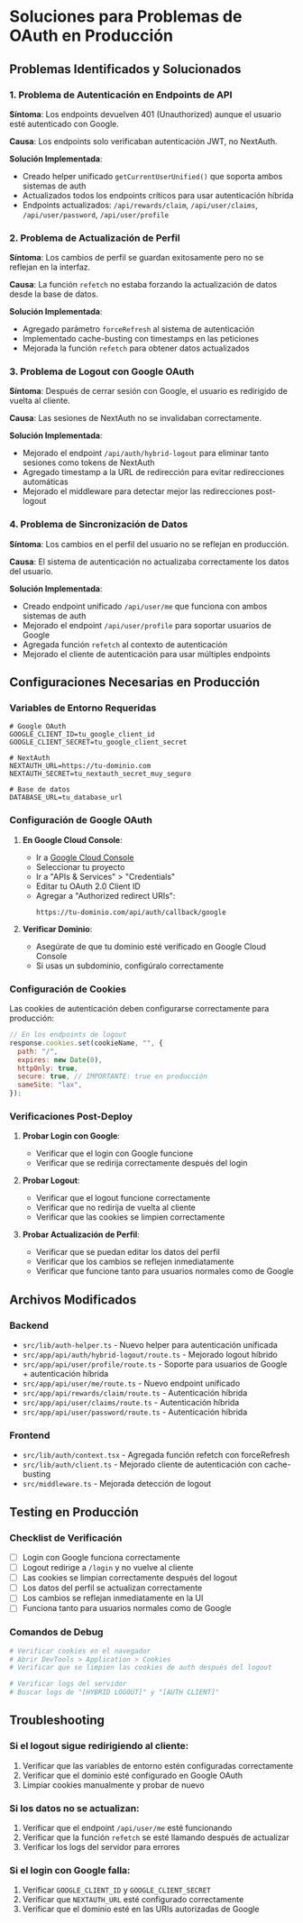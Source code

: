 # Soluciones para Problemas de OAuth en Producción

## Problemas Identificados y Solucionados

### 1. **Problema de Autenticación en Endpoints de API**
**Síntoma**: Los endpoints devuelven 401 (Unauthorized) aunque el usuario esté autenticado con Google.

**Causa**: Los endpoints solo verificaban autenticación JWT, no NextAuth.

**Solución Implementada**:
- Creado helper unificado `getCurrentUserUnified()` que soporta ambos sistemas de auth
- Actualizados todos los endpoints críticos para usar autenticación híbrida
- Endpoints actualizados: `/api/rewards/claim`, `/api/user/claims`, `/api/user/password`, `/api/user/profile`

### 2. **Problema de Actualización de Perfil**
**Síntoma**: Los cambios de perfil se guardan exitosamente pero no se reflejan en la interfaz.

**Causa**: La función `refetch` no estaba forzando la actualización de datos desde la base de datos.

**Solución Implementada**:
- Agregado parámetro `forceRefresh` al sistema de autenticación
- Implementado cache-busting con timestamps en las peticiones
- Mejorada la función `refetch` para obtener datos actualizados

### 3. **Problema de Logout con Google OAuth**
**Síntoma**: Después de cerrar sesión con Google, el usuario es redirigido de vuelta al cliente.

**Causa**: Las sesiones de NextAuth no se invalidaban correctamente.

**Solución Implementada**:
- Mejorado el endpoint `/api/auth/hybrid-logout` para eliminar tanto sesiones como tokens de NextAuth
- Agregado timestamp a la URL de redirección para evitar redirecciones automáticas
- Mejorado el middleware para detectar mejor las redirecciones post-logout

### 4. **Problema de Sincronización de Datos**
**Síntoma**: Los cambios en el perfil del usuario no se reflejan en producción.

**Causa**: El sistema de autenticación no actualizaba correctamente los datos del usuario.

**Solución Implementada**:
- Creado endpoint unificado `/api/user/me` que funciona con ambos sistemas de auth
- Mejorado el endpoint `/api/user/profile` para soportar usuarios de Google
- Agregada función `refetch` al contexto de autenticación
- Mejorado el cliente de autenticación para usar múltiples endpoints

## Configuraciones Necesarias en Producción

### Variables de Entorno Requeridas

```env
# Google OAuth
GOOGLE_CLIENT_ID=tu_google_client_id
GOOGLE_CLIENT_SECRET=tu_google_client_secret

# NextAuth
NEXTAUTH_URL=https://tu-dominio.com
NEXTAUTH_SECRET=tu_nextauth_secret_muy_seguro

# Base de datos
DATABASE_URL=tu_database_url
```

### Configuración de Google OAuth

1. **En Google Cloud Console**:
   - Ir a [Google Cloud Console](https://console.cloud.google.com/)
   - Seleccionar tu proyecto
   - Ir a "APIs & Services" > "Credentials"
   - Editar tu OAuth 2.0 Client ID
   - Agregar a "Authorized redirect URIs":
     ```
     https://tu-dominio.com/api/auth/callback/google
     ```

2. **Verificar Dominio**:
   - Asegúrate de que tu dominio esté verificado en Google Cloud Console
   - Si usas un subdominio, configúralo correctamente

### Configuración de Cookies

Las cookies de autenticación deben configurarse correctamente para producción:

```javascript
// En los endpoints de logout
response.cookies.set(cookieName, "", {
  path: "/",
  expires: new Date(0),
  httpOnly: true,
  secure: true, // IMPORTANTE: true en producción
  sameSite: "lax",
});
```

### Verificaciones Post-Deploy

1. **Probar Login con Google**:
   - Verificar que el login con Google funcione
   - Verificar que se redirija correctamente después del login

2. **Probar Logout**:
   - Verificar que el logout funcione correctamente
   - Verificar que no redirija de vuelta al cliente
   - Verificar que las cookies se limpien correctamente

3. **Probar Actualización de Perfil**:
   - Verificar que se puedan editar los datos del perfil
   - Verificar que los cambios se reflejen inmediatamente
   - Verificar que funcione tanto para usuarios normales como de Google

## Archivos Modificados

### Backend
- `src/lib/auth-helper.ts` - Nuevo helper para autenticación unificada
- `src/app/api/auth/hybrid-logout/route.ts` - Mejorado logout híbrido
- `src/app/api/user/profile/route.ts` - Soporte para usuarios de Google + autenticación híbrida
- `src/app/api/user/me/route.ts` - Nuevo endpoint unificado
- `src/app/api/rewards/claim/route.ts` - Autenticación híbrida
- `src/app/api/user/claims/route.ts` - Autenticación híbrida
- `src/app/api/user/password/route.ts` - Autenticación híbrida

### Frontend
- `src/lib/auth/context.tsx` - Agregada función refetch con forceRefresh
- `src/lib/auth/client.ts` - Mejorado cliente de autenticación con cache-busting
- `src/middleware.ts` - Mejorada detección de logout

## Testing en Producción

### Checklist de Verificación

- [ ] Login con Google funciona correctamente
- [ ] Logout redirige a `/login` y no vuelve al cliente
- [ ] Las cookies se limpian correctamente después del logout
- [ ] Los datos del perfil se actualizan correctamente
- [ ] Los cambios se reflejan inmediatamente en la UI
- [ ] Funciona tanto para usuarios normales como de Google

### Comandos de Debug

```bash
# Verificar cookies en el navegador
# Abrir DevTools > Application > Cookies
# Verificar que se limpien las cookies de auth después del logout

# Verificar logs del servidor
# Buscar logs de "[HYBRID LOGOUT]" y "[AUTH CLIENT]"
```

## Troubleshooting

### Si el logout sigue redirigiendo al cliente:
1. Verificar que las variables de entorno estén configuradas correctamente
2. Verificar que el dominio esté configurado en Google OAuth
3. Limpiar cookies manualmente y probar de nuevo

### Si los datos no se actualizan:
1. Verificar que el endpoint `/api/user/me` esté funcionando
2. Verificar que la función `refetch` se esté llamando después de actualizar
3. Verificar los logs del servidor para errores

### Si el login con Google falla:
1. Verificar `GOOGLE_CLIENT_ID` y `GOOGLE_CLIENT_SECRET`
2. Verificar que `NEXTAUTH_URL` esté configurado correctamente
3. Verificar que el dominio esté en las URIs autorizadas de Google
